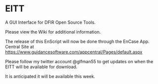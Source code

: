 # EITT
A GUI Interface for DFIR Open Source Tools.

Please view the Wiki for additional information.

The release of this EnScript will now be done through the EnCase App. Central Site
at https://www.guidancesoftware.com/appcentral/Pages/default.aspx

Please follow my twitter account @glfman55 to get updates on when the EITT will be available for download.  

It is anticipated it will be available this week.
